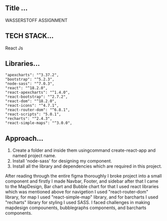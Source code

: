 ## Title ...
WASSERSTOFF ASSIGNMENT

## TECH STACK...
React Js

## Libraries...

    "apexcharts": "^3.37.2",
    "bootstrap": "^5.2.3",
    "node-sass": "^7.0.3",
    "react": "^18.2.0",
    "react-apexcharts": "^1.4.0",
    "react-bootstrap": "^2.7.2",
    "react-dom": "^18.2.0",
    "react-icons": "^4.7.1",
    "react-router-dom": "^6.8.1",
    "react-scripts": "5.0.1",
    "recharts": "^2.4.3",
    "react-simple-maps": "^3.0.0",

## Approach...

1. Create a folder and inside them usingcommand create-react-app and named project name.
2. Install 'node-sass' for designing my component.
3. Install all the library and dependencies which are required in this project.

 After reading through the entire figma thoroughly I broke project into a small component and firstly I made Navbar, Footer, and sidebar after that I came to the MapDesign, Bar chart and Bubble chart for that I used react libraries which was mentioned above for navigetion I used "react-router-dom" library, for map I used "react-simple-map" library, and for barcharts I used "recharts" library for styling I used SASS. I faced challenges in making mapdesign compounents, bubblegraphs components, and barcharts components.


